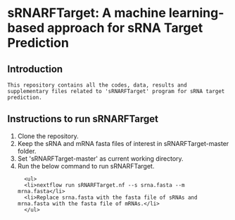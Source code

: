 # sRNARFTarget: A machine learning-based approach for sRNA Target Prediction #
  
  ## Introduction

    This repository contains all the codes, data, results and supplementary files related to 'sRNARFTarget' program for sRNA target prediction.
  
  ## Instructions to run sRNARFTarget
   <ol>
    <li>Clone the repository.</li>
    <li>Keep the sRNA and mRNA fasta files of interest in sRNARFTarget-master folder.</li>
    <li>Set 'sRNARFTarget-master' as current working directory.</li>
    <li>Run the below command to run sRNARFTarget.</li>
  
      <ul>
      <li>nextflow run sRNARFTarget.nf --s srna.fasta --m mrna.fasta</li>
      <li>Replace srna.fasta with the fasta file of sRNAs and mrna.fasta with the fasta file of mRNAs.</li>
      </ul>
   </ol>
    
